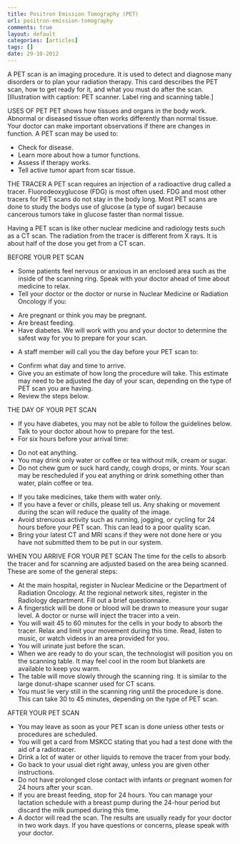 ```yaml
---
title: Positron Emission Tomography (PET)
url: positron-emission-tomography
comments: true
layout: default
categories: [articles]
tags: []
date: 29-10-2012
---
```

A PET scan is an imaging procedure.  It is used to detect and diagnose many disorders or to plan your radiation therapy.  This card describes the PET scan, how to get ready for it, and what you must do after the scan.  
[Illustration with caption: PET scanner. Label ring and scanning table.]

USES OF PET
PET shows how tissues and organs in the body work.   Abnormal or diseased tissue often works differently than normal tissue.  Your doctor can make important observations if there are changes in function.  A PET scan may be used to: 
* Check for disease. 
* Learn more about how a tumor functions.  
* Assess if therapy works. 
* Tell active tumor apart from scar tissue.  

THE TRACER
A PET scan requires an injection of a radioactive drug called a tracer.  Fluorodeoxyglucose (FDG) is most often used.  FDG and most other tracers for PET scans do not stay in the body long.  Most PET scans are done to study the bodys use of glucose (a type of sugar) because cancerous tumors take in glucose faster than normal tissue.  

Having a PET scan is like other nuclear medicine and radiology tests such as a CT scan.  The radiation from the tracer is different from X rays.  It is about half of the dose you get from a CT scan.  

BEFORE YOUR PET SCAN
* Some patients feel nervous or anxious in an enclosed area such as the inside of the scanning ring.  Speak with your doctor ahead of time about medicine to relax.  
* Tell your doctor or the doctor or nurse in Nuclear Medicine or Radiation Oncology if you:
- Are pregnant or think you may be pregnant.  
- Are breast feeding. 
- Have diabetes.  We will work with you and your doctor to determine the safest way for you to prepare for your scan.  
* A staff member will call you the day before your PET scan to: 
- Confirm what day and time to arrive.  
- Give you an estimate of how long the procedure will take.  This estimate may need to be adjusted the day of your scan, depending on the type of PET scan you are having.  
- Review the steps below.   

THE DAY OF YOUR PET SCAN
* If you have diabetes, you may not be able to follow the guidelines below. Talk to your doctor about how to prepare for the test. 
* For six hours before your arrival time:
- Do not eat anything.
- You may drink only water or coffee or tea without milk, cream or sugar.  
- Do not chew gum or suck hard candy, cough drops, or mints. 
Your scan may be rescheduled if you eat anything or drink something other than water, plain coffee or tea.  
* If you take medicines, take them with water only.  
* If you have a fever or chills, please tell us.  Any shaking or movement during the scan will reduce the quality of the image.  
* Avoid strenuous activity such as running, jogging, or cycling for 24 hours before your PET scan.  This can lead to a poor quality scan.  
* Bring your latest CT and MRI scans if they were not done here or you have not submitted them to be put in our system.  

WHEN YOU ARRIVE FOR YOUR PET SCAN
The time for the cells to absorb the tracer and for scanning are adjusted based on the area being scanned.  These are some of the general steps:  
* At the main hospital, register in Nuclear Medicine or the Department of Radiation Oncology. At the regional network sites, register in the Radiology department. Fill out a brief questionnaire.  
* A fingerstick will be done or blood will be drawn to measure your sugar level. A doctor or nurse will inject the tracer into a vein.  
* You will wait 45 to 60 minutes for the cells in your body to absorb the tracer.  Relax and limit your movement during this time.  Read, listen to music, or watch videos in an area provided for you.  
* You will urinate just before the scan. 
* When we are ready to do your scan, the technologist will position you on the scanning table.  It may feel cool in the room but blankets are available to keep you warm.  
* The table will move slowly through the scanning ring.  It is similar to the large donut-shape scanner used for CT scans.  
* You must lie very still in the scanning ring until the procedure is done.  This can take 30 to 45 minutes, depending on the type of PET scan.  

AFTER YOUR PET SCAN
* You may leave as soon as your PET scan is done unless other tests or procedures are scheduled.
* You will get a card from MSKCC stating that you had a test done with the aid of a radiotracer. 
* Drink a lot of water or other liquids to remove the tracer from your body.  
* Go back to your usual diet right away, unless you are given other instructions.  
* Do not have prolonged close contact with infants or pregnant women for 24 hours after your scan. 
* If you are breast feeding, stop for 24 hours.  You can manage your lactation schedule with a breast pump during the 24-hour period but discard the milk pumped during this time.  
* A doctor will read the scan.  The results are usually ready for your doctor in two work days.  If you have questions or concerns, please speak with your doctor.